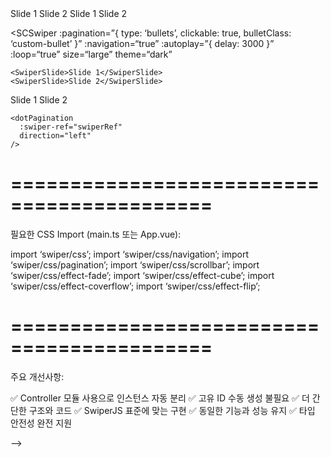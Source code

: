 <!-- components/SCSwiper.vue -->

<template>
  <div 
    class="sc-swiper-container"
    :class="swiperClasses"
    :aria-label="computedAriaLabel"
  >
    <!-- Swiper 컨테이너 -->
    <swiper 
      ref="swiperRef"
      class="swiper"
      v-bind="swiperConfig"
      @swiper="onSwiperInit"
      @slideChange="onSlideChange"
      @progress="onProgress"
    >
      <slot />
    </swiper>

```
<!-- Screen Reader 전용 정보 -->
<div class="sr-only" aria-live="polite" aria-atomic="true">
  현재 {{ currentSlideIndex + 1 }}번째 슬라이드, 총 {{ totalSlides }}개
</div>
```

  </div>
</template>

<script setup lang="ts">
import { 
  ref, 
  computed, 
  onMounted, 
  onErrorCaptured, 
  shallowRef, 
  watchEffect,
  nextTick,
  markRaw
} from 'vue';
import { Swiper } from 'swiper/vue';

// ============================================================================
// TYPES
// ============================================================================
export type PaginationType = 'bullets' | 'fraction' | 'progressbar' | 'custom';

export interface PaginationConfig {
  type?: PaginationType;
  bulletElement?: string;
  bulletClass?: string;
  bulletActiveClass?: string;
  modifierClass?: string;
  currentClass?: string;
  totalClass?: string;
  hiddenClass?: string;
  progressbarOpposite?: boolean;
  progressbarFillClass?: string;
  clickable?: boolean;
  hideOnClick?: boolean;
  renderBullet?: (index: number, className: string) => string;
  renderFraction?: (currentClass: string, totalClass: string) => string;
  renderProgressbar?: (progressbarFillClass: string) => string;
  renderCustom?: (swiper: any, current: number, total: number) => string;
}

export interface NavigationConfig {
  hideOnClick?: boolean;
  disabledClass?: string;
  hiddenClass?: string;
  lockClass?: string;
}

export interface ScrollbarConfig {
  hide?: boolean;
  draggable?: boolean;
  snapOnRelease?: boolean;
  dragSize?: number | 'auto';
}

export interface AutoplayConfig {
  delay?: number;
  reverseDirection?: boolean;
  disableOnInteraction?: boolean;
  pauseOnMouseEnter?: boolean;
  stopOnLastSlide?: boolean;
  waitForTransition?: boolean;
}

export interface SCSwiperProps {
  pagination?: boolean | PaginationType | PaginationConfig;
  paginationType?: PaginationType;
  navigation?: boolean | NavigationConfig;
  scrollbar?: boolean | ScrollbarConfig;
  autoplay?: boolean | AutoplayConfig;
  loop?: boolean;
  slidesPerView?: number | 'auto';
  spaceBetween?: number;
  centeredSlides?: boolean;
  direction?: 'horizontal' | 'vertical';
  speed?: number;
  effect?: 'slide' | 'fade' | 'cube' | 'coverflow' | 'flip';
  breakpoints?: { [key: number]: any };
  wrapperClass?: string;
  ariaLabel?: string;
  debug?: boolean;
  
  // 스타일링 관련
  size?: 'small' | 'medium' | 'large';
  theme?: 'default' | 'dark' | 'light';
}

// ============================================================================
// UTILITIES
// ============================================================================
const createPaginationConfig = (
  pagination: boolean | PaginationType | PaginationConfig,
  paginationType: PaginationType | undefined
): PaginationConfig | boolean => {
  if (pagination === false) return false;
  
  const baseConfig: PaginationConfig = {
    clickable: true,
  };
  
  // 1. pagination이 객체인 경우 (가장 우선순위)
  if (typeof pagination === 'object' && pagination !== null) {
    return { ...baseConfig, ...pagination };
  }
  
  // 2. pagination이 문자열인 경우
  if (typeof pagination === 'string') {
    return { ...baseConfig, type: pagination };
  }
  
  // 3. paginationType이 명시된 경우
  if (paginationType) {
    return { ...baseConfig, type: paginationType };
  }
  
  // 4. pagination이 true인 경우 (기본값)
  if (pagination === true) {
    return { ...baseConfig, type: 'bullets' };
  }
  
  return false;
};

const createNavigationConfig = (
  navigation: boolean | NavigationConfig
): NavigationConfig | boolean => {
  if (navigation === false) return false;
  
  const baseConfig: NavigationConfig = {};
  
  if (navigation === true) {
    return baseConfig;
  }
  
  return { ...baseConfig, ...navigation };
};

const createScrollbarConfig = (
  scrollbar: boolean | ScrollbarConfig
): ScrollbarConfig | boolean => {
  if (scrollbar === false) return false;
  
  const baseConfig: ScrollbarConfig = {
    draggable: true
  };
  
  if (scrollbar === true) {
    return baseConfig;
  }
  
  return { ...baseConfig, ...scrollbar };
};

const validateSwiperProps = (props: any): void => {
  if (props.debug) {
    if (typeof props.slidesPerView === 'number' && props.slidesPerView <= 0) {
      console.warn('[SCSwiper] slidesPerView must be positive number');
    }
    
    if (typeof props.speed === 'number' && props.speed < 0) {
      console.warn('[SCSwiper] speed must be non-negative');
    }
    
    if (props.spaceBetween < 0) {
      console.warn('[SCSwiper] spaceBetween must be non-negative');
    }
  }
};

// 모듈 캐시 (성능 최적화)
const moduleCache = markRaw({
  Controller: null as any,
  Pagination: null as any,
  Navigation: null as any,
  Scrollbar: null as any,
  Autoplay: null as any,
  EffectFade: null as any,
  EffectCube: null as any,
  EffectCoverflow: null as any,
  EffectFlip: null as any,
});

const getRequiredModules = async (props: any) => {
  const modules = [];
  
  // Controller는 항상 포함 (인스턴스 독립성 보장)
  if (!moduleCache.Controller) {
    const { Controller } = await import('swiper/modules');
    moduleCache.Controller = markRaw(Controller);
  }
  modules.push(moduleCache.Controller);
  
  if (props.pagination && !moduleCache.Pagination) {
    const { Pagination } = await import('swiper/modules');
    moduleCache.Pagination = markRaw(Pagination);
  }
  if (props.pagination) modules.push(moduleCache.Pagination);
  
  if (props.navigation && !moduleCache.Navigation) {
    const { Navigation } = await import('swiper/modules');
    moduleCache.Navigation = markRaw(Navigation);
  }
  if (props.navigation) modules.push(moduleCache.Navigation);
  
  if (props.scrollbar && !moduleCache.Scrollbar) {
    const { Scrollbar } = await import('swiper/modules');
    moduleCache.Scrollbar = markRaw(Scrollbar);
  }
  if (props.scrollbar) modules.push(moduleCache.Scrollbar);
  
  if (props.autoplay && !moduleCache.Autoplay) {
    const { Autoplay } = await import('swiper/modules');
    moduleCache.Autoplay = markRaw(Autoplay);
  }
  if (props.autoplay) modules.push(moduleCache.Autoplay);
  
  // Effect 모듈들
  const effectModuleMap = {
    'fade': 'EffectFade',
    'cube': 'EffectCube',
    'coverflow': 'EffectCoverflow',
    'flip': 'EffectFlip'
  } as const;
  
  const effectModule = effectModuleMap[props.effect as keyof typeof effectModuleMap];
  if (effectModule && !moduleCache[effectModule]) {
    const module = await import('swiper/modules');
    moduleCache[effectModule] = markRaw(module[effectModule]);
  }
  if (effectModule) modules.push(moduleCache[effectModule]);
  
  return markRaw(modules);
};

// ============================================================================
// COMPONENT LOGIC
// ============================================================================

// Props 정의
const props = withDefaults(defineProps<SCSwiperProps>(), {
  pagination: true,
  paginationType: undefined,
  navigation: false,
  scrollbar: false,
  autoplay: false,
  loop: false,
  slidesPerView: 1,
  spaceBetween: 0,
  centeredSlides: false,
  direction: 'horizontal',
  speed: 300,
  effect: 'slide',
  debug: false,
  size: 'medium',
  theme: 'default',
});

// Emits 정의
const emit = defineEmits<{
  slideChange: [{ activeIndex: number, realIndex: number }];
  progress: [{ progress: number }];
  init: [any];
  error: [Error];
}>();

// 반응형 참조
const swiperRef = shallowRef<any>(null);
const swiperInstance = shallowRef<any>(null);
const currentSlideIndex = ref(0);
const totalSlides = ref(0);
const scrollProgress = ref(0);
const isAtStart = ref(true);
const isAtEnd = ref(false);
const modules = shallowRef<any[]>([]);

// 스와이퍼 클래스 계산
const swiperClasses = computed(() => {
  const classes = [];
  if (props.size) classes.push(`sc-swiper--${props.size}`);
  if (props.theme) classes.push(`sc-swiper--${props.theme}`);
  if (props.effect) classes.push(`sc-swiper--${props.effect}`);
  return classes.join(' ');
});

// 접근성 속성
const computedAriaLabel = computed(() => 
  props.ariaLabel || `Swiper carousel with ${totalSlides.value} slides`
);

// 설정 객체들 (Controller 사용으로 간소화)
const paginationConfig = computed(() => 
  createPaginationConfig(props.pagination, props.paginationType)
);

const navigationConfig = computed(() => 
  createNavigationConfig(props.navigation)
);

const scrollbarConfig = computed(() => 
  createScrollbarConfig(props.scrollbar)
);

const autoplayConfig = computed(() => {
  if (props.autoplay === false) return false;
  
  const baseConfig = {
    delay: 3000,
    disableOnInteraction: false,
  };
  
  if (props.autoplay === true) return baseConfig;
  return { ...baseConfig, ...props.autoplay };
});

// 최종 Swiper 설정 (간소화됨)
const swiperConfig = computed(() => ({
  modules: modules.value,
  pagination: paginationConfig.value,
  navigation: navigationConfig.value,
  scrollbar: scrollbarConfig.value,
  autoplay: autoplayConfig.value,
  loop: props.loop,
  slidesPerView: props.slidesPerView,
  spaceBetween: props.spaceBetween,
  centeredSlides: props.centeredSlides,
  direction: props.direction,
  speed: props.speed,
  effect: props.effect,
  breakpoints: props.breakpoints,
  wrapperClass: props.wrapperClass,
  a11y: {
    enabled: true,
    prevSlideMessage: 'Previous slide',
    nextSlideMessage: 'Next slide',
    firstSlideMessage: 'This is the first slide',
    lastSlideMessage: 'This is the last slide',
    paginationBulletMessage: 'Go to slide {{index}}',
  },
}));

// 이벤트 핸들러들
const onSwiperInit = (swiper: any) => {
  swiperInstance.value = swiper;
  totalSlides.value = swiper.slides.length;
  emit('init', swiper);
  
  if (props.debug) {
    console.log(`[SCSwiper] Initialized with ${totalSlides.value} slides`);
  }
};

const onSlideChange = (swiper: any) => {
  currentSlideIndex.value = swiper.activeIndex;
  isAtStart.value = swiper.isBeginning;
  isAtEnd.value = swiper.isEnd;
  
  emit('slideChange', {
    activeIndex: swiper.activeIndex,
    realIndex: swiper.realIndex
  });
};

const onProgress = (swiper: any, progress: number) => {
  scrollProgress.value = Math.round(progress * 100);
  emit('progress', { progress });
};

// 에러 처리
onErrorCaptured((error) => {
  console.error(`[SCSwiper] Error:`, error);
  emit('error', error);
  return false;
});

// 초기화
onMounted(async () => {
  try {
    validateSwiperProps(props);
    modules.value = await getRequiredModules(props);
    
    await nextTick();
    
    if (props.debug) {
      console.log(`[SCSwiper] Mounted with modules:`, modules.value);
    }
  } catch (error) {
    console.error(`[SCSwiper] Mount error:`, error);
    emit('error', error as Error);
  }
});

// Props 변경 감지 (성능 최적화)
watchEffect(() => {
  if (swiperInstance.value) {
    swiperInstance.value.update();
  }
});

// 외부에서 접근 가능한 메서드들
defineExpose({
  swiper: swiperInstance,
  slideTo: (index: number) => swiperInstance.value?.slideTo(index),
  slideNext: () => swiperInstance.value?.slideNext(),
  slidePrev: () => swiperInstance.value?.slidePrev(),
  update: () => swiperInstance.value?.update(),
  
  // 추가: 외부 컴포넌트에서 필요한 상태들
  currentSlideIndex: computed(() => currentSlideIndex.value),
  totalSlides: computed(() => totalSlides.value),
  isAtStart: computed(() => isAtStart.value),
  isAtEnd: computed(() => isAtEnd.value),
});
</script>

<style scoped>
.sc-swiper-container {
  position: relative;
  width: 100%;
}

/* 사이즈 variants */
.sc-swiper--small {
  font-size: 12px;
}

.sc-swiper--medium {
  font-size: 14px;
}

.sc-swiper--large {
  font-size: 16px;
}

/* 테마 variants */
.sc-swiper--dark {
  color: white;
}

.sc-swiper--dark :deep(.swiper-button-next),
.sc-swiper--dark :deep(.swiper-button-prev) {
  color: white;
}

.sc-swiper--dark :deep(.swiper-pagination-bullet) {
  background: rgba(255, 255, 255, 0.5);
}

.sc-swiper--dark :deep(.swiper-pagination-bullet-active) {
  background: white;
}

.sc-swiper--light {
  background: #f7fafc;
}

/* 이펙트별 스타일 */
.sc-swiper--fade :deep(.swiper-slide) {
  transition: opacity 0.3s ease;
}

/* 접근성을 위한 Screen Reader 전용 클래스 */
.sr-only {
  position: absolute;
  width: 1px;
  height: 1px;
  padding: 0;
  margin: -1px;
  overflow: hidden;
  clip: rect(0, 0, 0, 0);
  white-space: nowrap;
  border: 0;
}

/* 포커스 스타일 */
:deep(.swiper-button-next:focus),
:deep(.swiper-button-prev:focus),
:deep(.swiper-pagination-bullet:focus) {
  outline: 2px solid #007aff;
  outline-offset: 2px;
}

/* 애니메이션 감소 설정 지원 */
@media (prefers-reduced-motion: reduce) {
  :deep(.swiper-slide),
  :deep(.swiper-button-next),
  :deep(.swiper-button-prev),
  :deep(.swiper-pagination-bullet) {
    transition: none !important;
  }
}
</style>

<!--
===========================================
사용법 예시:
===========================================

<template>
  <!-- 기본 사용법 -->

  <SCSwiper pagination="bullets" :navigation="true">
    <SwiperSlide>Slide 1</SwiperSlide>
    <SwiperSlide>Slide 2</SwiperSlide>
  </SCSwiper>

  <!-- 타입 분리 -->

  <SCSwiper :pagination="true" pagination-type="fraction">
    <SwiperSlide>Slide 1</SwiperSlide>
    <SwiperSlide>Slide 2</SwiperSlide>
  </SCSwiper>

  <!-- 상세 설정 -->

<SCSwiper
:pagination=”{
type: ‘bullets’,
clickable: true,
bulletClass: ‘custom-bullet’
}”
:navigation=“true”
:autoplay=”{ delay: 3000 }”
:loop=“true”
size=“large”
theme=“dark”

```
<SwiperSlide>Slide 1</SwiperSlide>
<SwiperSlide>Slide 2</SwiperSlide>
```

  </SCSwiper>

  <!-- 외부 컴포넌트와 연동 -->

  <div class="slider-container">
    <SCSwiper 
      ref="swiperRef"
      :pagination="false"
      :navigation="false"
    >
      <SwiperSlide>Slide 1</SwiperSlide>
      <SwiperSlide>Slide 2</SwiperSlide>
    </SCSwiper>

```
<dotPagination 
  :swiper-ref="swiperRef" 
  direction="left" 
/>
```

  </div>
</template>

<script setup>
import { ref } from 'vue';
import { SwiperSlide } from 'swiper/vue';
import SCSwiper from '@/components/SCSwiper.vue';
import dotPagination from '@/components/dotPagination.vue';

const swiperRef = ref(null);
</script>

# ===========================================
필요한 CSS Import (main.ts 또는 App.vue):

import ‘swiper/css’;
import ‘swiper/css/navigation’;
import ‘swiper/css/pagination’;
import ‘swiper/css/scrollbar’;
import ‘swiper/css/effect-fade’;
import ‘swiper/css/effect-cube’;
import ‘swiper/css/effect-coverflow’;
import ‘swiper/css/effect-flip’;

# ===========================================
주요 개선사항:

✅ Controller 모듈 사용으로 인스턴스 자동 분리
✅ 고유 ID 수동 생성 불필요
✅ 더 간단한 구조와 코드
✅ SwiperJS 표준에 맞는 구현
✅ 동일한 기능과 성능 유지
✅ 타입 안전성 완전 지원

–>